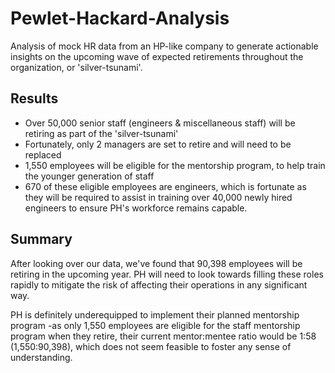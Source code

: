 # Pewlet-Hackard-Analysis
Analysis of mock HR data from an HP-like company to generate actionable insights on the upcoming wave of expected retirements throughout the organization, or 'silver-tsunami'.

## Results

* Over 50,000 senior staff (engineers & miscellaneous staff) will be retiring as part of the 'silver-tsunami'
* Fortunately, only 2 managers are set to retire and will need to be replaced
* 1,550 employees will be eligible for the mentorship program, to help train the younger generation of staff
* 670 of these eligible employees are engineers, which is fortunate as they will be required to assist in training over 40,000 newly hired engineers to ensure PH's workforce remains capable.

## Summary

After looking over our data, we've found that 90,398 employees will be retiring in the upcoming year. PH will need to look towards filling these roles rapidly to mitigate the risk of affecting their operations in any significant way.

PH is definitely underequipped to implement their planned mentorship program -as only 1,550 employees are eligible for the staff mentorship program when they retire, their current mentor:mentee ratio would be 1:58 (1,550:90,398), which does not seem feasible to foster any sense of understanding.
